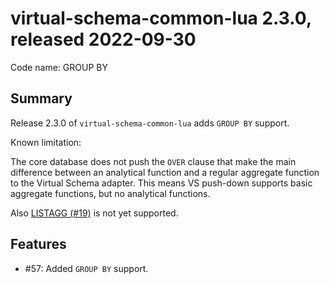 # virtual-schema-common-lua 2.3.0, released 2022-09-30
 
Code name: GROUP BY
 
## Summary

Release 2.3.0 of `virtual-schema-common-lua` adds `GROUP BY` support.

Known limitation:

The core database does not push the `OVER` clause that make the main difference between an analytical function and a regular aggregate function to the Virtual Schema adapter. This means VS push-down supports basic aggregate functions, but no analytical functions.

Also [LISTAGG (#19)](https://github.com/exasol/virtual-schema-common-lua/issues/19) is not yet supported.

## Features

* #57: Added `GROUP BY` support.
